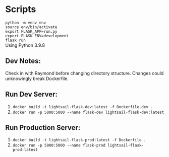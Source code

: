 # Scripts
`python -m venv env`<br>
`source env/bin/activate`<br>
`export FLASK_APP=run.py`<br>
`export FLASK_ENV=development`<br>
`flask run`<br>
Using Python 3.9.8<br>
## Dev Notes:
Check in with Raymond before changing directory structure. Changes could unknowingly break Dockerfile.<br>

## Run Dev Server:

1. `docker build -t lightsail-flask-dev:latest -f Dockerfile.dev .`
2. `docker run -p 5000:5000 --name flask-dev lightsail-flask-dev:latest`

## Run Production Server:

1. `docker build -t lightsail-flask-prod:latest -f Dockerfile .`
2. `docker run -p 5000:5000 --name flask-prod lightsail-flask-prod:latest`
